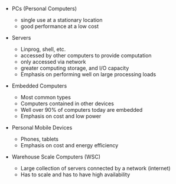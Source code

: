 - PCs (Personal Computers)
	- single use at a stationary location
	- good performance at a low cost

- Servers
	- Linprog, shell, etc.
	- accessed by other computers to provide computation
	- only accessed via network
	- greater computing storage, and I/O capacity
	- Emphasis on performing well on large processing loads

- Embedded Computers
	- Most common types
	- Computers contained in other devices
	- Well over 90% of computers today are embedded
	- Emphasis on cost and low power

- Personal Mobile Devices
	- Phones, tablets
	- Emphasis on cost and energy efficiency

- Warehouse Scale Computers (WSC)
	- Large collection of servers connected by a network (internet)
	- Has to scale and has to have high availability
